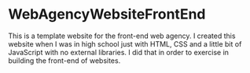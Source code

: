 # WebAgencyWebsiteFrontEnd

This is a template website for the front-end web agency. I created this website when I was in high school just with HTML, CSS and a little bit of JavaScript with no external libraries. I did that in order to exercise in building the front-end of websites.
